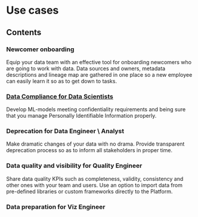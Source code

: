 # Use cases
## Contents
### Newcomer onboarding 
Equip your data team with an effective tool for onboarding newcomers who are going to work with data. Data sources and owners, metadata descriptions and lineage map are gathered in one place so a new employee can easily learn it so as to get down to tasks. 
### [Data Compliance for Data Scientists](Data_Compliance_DS.md) 
Develop ML-models meeting confidentiality requirements and being sure that you manage Personally Identifiable Information properly.
### Deprecation for Data Engineer \ Analyst 
Make dramatic changes of your data with no drama. Provide transparent deprecation process so as to inform all stakeholders in proper time.
### Data quality and visibility for Quality Engineer 
Share data quality KPIs such as completeness, validity, consistency and other ones with your team and users. Use an option to import data from pre-defined libraries or custom frameworks directly to the Platform. 
### Data preparation for Viz Engineer

